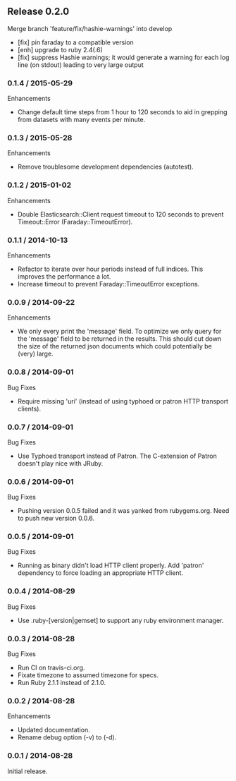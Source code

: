 ## Release 0.2.0
Merge branch 'feature/fix/hashie-warnings' into develop
- [fix] pin faraday to a compatible version
- [enh] upgrade to ruby 2.4(.6)
- [fix] suppress Hashie warnings; it would generate a warning for each log line (on stdout) leading to very large output

### 0.1.4 / 2015-05-29

Enhancements

* Change default time steps from 1 hour to 120 seconds to aid in grepping from datasets with many events per minute.

### 0.1.3 / 2015-05-28

Enhancements

* Remove troublesome development dependencies (autotest).

### 0.1.2 / 2015-01-02

Enhancements

* Double Elasticsearch::Client request timeout to 120 seconds to prevent Timeout::Error (Faraday::TimeoutError).

### 0.1.1 / 2014-10-13

Enhancements

* Refactor to iterate over hour periods instead of full indices. This improves the performance a lot.
* Increase timeout to prevent Faraday::TimeoutError exceptions.

### 0.0.9 / 2014-09-22

Enhancements

* We only every print the 'message' field. To optimize we only query for the 'message' field
  to be returned in the results. This should cut down the size of the returned json documents
  which could potentially be (very) large.

### 0.0.8 / 2014-09-01

Bug Fixes

* Require missing 'uri' (instead of using typhoed or patron HTTP transport clients).

### 0.0.7 / 2014-09-01

Bug Fixes

* Use Typhoed transport instead of Patron. The C-extension of Patron doesn't play nice with JRuby.

### 0.0.6 / 2014-09-01

Bug Fixes

* Pushing version 0.0.5 failed and it was yanked from rubygems.org. Need to push new version 0.0.6.

### 0.0.5 / 2014-09-01

Bug Fixes

* Running as binary didn't load HTTP client properly. Add 'patron' dependency
  to force loading an appropriate HTTP client.

### 0.0.4 / 2014-08-29

Bug Fixes

* Use .ruby-[version|gemset] to support any ruby environment manager.

### 0.0.3 / 2014-08-28

Bug Fixes

* Run CI on travis-ci.org.
* Fixate timezone to assumed timezone for specs.
* Run Ruby 2.1.1 instead of 2.1.0.

### 0.0.2 / 2014-08-28

Enhancements

* Updated documentation.
* Rename debug option (-v) to (-d).

### 0.0.1 / 2014-08-28

Initial release.
